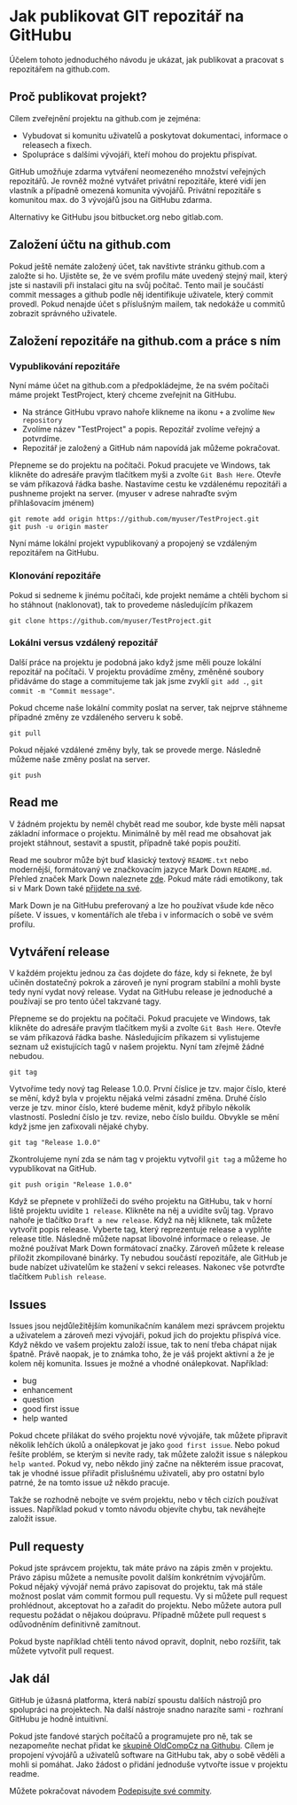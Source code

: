 # Jak publikovat GIT repozitář na GitHubu

Účelem tohoto jednoduchého návodu je ukázat, jak publikovat a pracovat s 
repozitářem na github.com.

## Proč publikovat projekt?

Cílem zveřejnění projektu na github.com je zejména:

* Vybudovat si komunitu uživatelů a poskytovat dokumentaci, informace o 
releasech a fixech.
* Spolupráce s dalšími vývojáři, kteří mohou do projektu přispívat.

GitHub umožňuje zdarma vytváření neomezeného množství veřejných repozitářů. 
Je rovněž možné vytvářet privátní repozitáře, které vidí jen vlastník a případně
omezená komunita vývojářů. Privátní repozitáře s komunitou max. do 3 vývojářů 
jsou na GitHubu zdarma.  

Alternativy ke GitHubu jsou bitbucket.org nebo gitlab.com.

## Založení účtu na github.com

Pokud ještě nemáte založený účet, tak navštivte stránku github.com a založte si
ho. Ujistěte se, že ve svém profilu máte uvedený stejný mail, který jste si
nastavili při instalaci gitu na svůj počítač. Tento mail je součástí commit 
messages a github podle něj identifikuje uživatele, který commit provedl. Pokud
nenajde účet s příslušným mailem, tak nedokáže u commitů zobrazit správného
uživatele.

## Založení repozitáře na github.com a práce s ním

### Vypublikování repozitáře

Nyní máme účet na github.com a předpokládejme, že na svém počítači máme projekt
TestProject, který chceme zveřejnit na GitHubu.  

* Na stránce GitHubu vpravo nahoře klikneme na ikonu `+` a zvolíme 
`New repository`
* Zvolíme název "TestProject" a popis. Repozitář zvolíme veřejný a potvrdíme.
* Repozitář je založený a GitHub nám napovídá jak můžeme pokračovat.

Přepneme se do projektu na počítači. Pokud pracujete ve Windows, tak klikněte do
adresáře pravým tlačítkem myši a zvolte `Git Bash Here`. Otevře se vám příkazová 
řádka bashe. Nastavíme cestu ke vzdálenému repozitáři a pushneme projekt na 
server. (myuser v adrese nahraďte svým přihlašovacím jménem)

```
git remote add origin https://github.com/myuser/TestProject.git
git push -u origin master
```

Nyní máme lokální projekt vypublikovaný a propojený se vzdáleným repozitářem na 
GitHubu.

### Klonování repozitáře

Pokud si sedneme k jinému počítači, kde projekt nemáme a chtěli bychom si ho 
stáhnout (naklonovat), tak to provedeme následujícím příkazem

```
git clone https://github.com/myuser/TestProject.git 
```

### Lokálni versus vzdálený repozitář

Další práce na projektu je podobná jako když jsme měli pouze lokální repozitář
na počítači. V projektu provádíme změny, změněné soubory přidáváme do stage a 
commitujeme tak jak jsme zvyklí `git add .`, `git commit -m "Commit message"`.  

Pokud chceme naše lokální commity poslat na server, tak nejprve stáhneme 
případné změny ze vzdáleného serveru k sobě.

```
git pull
```

Pokud nějaké vzdálené změny byly, tak se provede merge. Následně můžeme naše 
změny poslat na server.

```
git push
```   

## Read me

V žádném projektu by neměl chybět read me soubor, kde byste měli napsat základní
informace o projektu. Minimálně by měl read me obsahovat jak projekt stáhnout, 
sestavit a spustit, případně také popis použití.  

Read me soubror může být buď klasický textový `README.txt` nebo modernější, 
formátovaný ve značkovacím jazyce Mark Down `README.md`. Přehled značek 
Mark Down naleznete 
[zde](https://guides.github.com/features/mastering-markdown/).
Pokud máte rádi emotikony, tak si v Mark Down také 
[přijdete na své](https://github.com/ikatyang/emoji-cheat-sheet/blob/master/README.md).  

Mark Down je na GitHubu preferovaný a lze ho používat všude kde něco píšete. 
V issues, v komentářích ale třeba i v informacích o sobě ve svém profilu. 

## Vytváření release

V každém projektu jednou za čas dojdete do fáze, kdy si řeknete, že byl učiněn 
dostatečný pokrok a zároveň je nyní program stabilní a mohli byste tedy nyní
vydat nový release. Vydat na GitHubu release je jednoduché a používají se
pro tento účel takzvané tagy.  

Přepneme se do projektu na počítači. Pokud pracujete ve Windows, tak klikněte do
adresáře pravým tlačítkem myši a zvolte `Git Bash Here`. Otevře se vám příkazová 
řádka bashe. Následujícím příkazem si vylistujeme seznam už existujících tagů v
našem projektu. Nyní tam zřejmě žádné nebudou.

```
git tag
```

Vytvoříme tedy nový tag Release 1.0.0. První číslice je tzv. major číslo, které
se mění, když byla v projektu nějaká velmi zásadní změna. Druhé číslo verze je
tzv. minor číslo, které budeme měnit, když přibylo několik vlastností. Poslední
číslo je tzv. revize, nebo číslo buildu. Obvykle se mění když jsme jen 
zafixovali nějaké chyby.

```
git tag "Release 1.0.0"
```

Zkontrolujeme nyní zda se nám tag v projektu vytvořil `git tag` a můžeme ho 
vypublikovat na GitHub.

```
git push origin "Release 1.0.0"
```

Když se přepnete v prohlížeči do svého projektu na GitHubu, tak v horní liště 
projektu uvidíte `1 release`. Klikněte na něj a uvidíte svůj tag. Vpravo nahoře
je tlačítko `Draft a new release`. Když na něj kliknete, tak můžete vytvořit 
popis release. Vyberte tag, který reprezentuje release a vyplňte release title.
Následně můžete napsat libovolné informace o release. Je možné používat Mark 
Down formátovací značky. Zároveň můžete k release přiložit zkompilované binárky. 
Ty nebudou součástí repozitáře, ale GitHub je bude nabízet uživatelům ke stažení 
v sekci releases. Nakonec vše potvrďte tlačítkem `Publish release`. 

## Issues

Issues jsou nejdůležitějším komunikačním kanálem mezi správcem projektu a 
uživatelem a zároveň mezi vývojáři, pokud jich do projektu přispívá více.
Když někdo ve vašem projektu založí issue, tak to není třeba chápat nijak
špatně. Právě naopak, je to známka toho, že je váš projekt aktivní a že je
kolem něj komunita. Issues je možné a vhodné onálepkovat. Například:

* bug
* enhancement
* question
* good first issue
* help wanted

Pokud chcete přilákat do svého projektu nové vývojáře, tak můžete připravit
několik lehčích úkolů a onálepkovat je jako `good first issue`. Nebo pokud
řešíte problém, se kterým si nevíte rady, tak můžete založit issue s nálepkou
`help wanted`. Pokud vy, nebo někdo jiný začne na některém issue pracovat,
tak je vhodné issue přiřadit přislušnému uživateli, aby pro ostatní bylo patrné,
že na tomto issue už někdo pracuje.  

Takže se rozhodně nebojte ve svém projektu, nebo v těch cizích používat issues. 
Například pokud v tomto návodu objevíte chybu, tak neváhejte založit issue.

## Pull requesty

Pokud jste správcem projektu, tak máte právo na zápis změn v projektu. Právo
zápisu můžete a nemusíte povolit dalším konkrétním vývojářům. Pokud nějaký
vývojář nemá právo zapisovat do projektu, tak má stále možnost poslat vám 
commit formou pull requestu. Vy si můžete pull request prohlédnout, akceptovat
ho a zařadit do projektu. Nebo můžete autora pull requestu požádat o nějakou
doúpravu. Případně můžete pull request s odůvodněním definitivně zamítnout.  

Pokud byste například chtěli tento návod opravit, doplnit, nebo rozšířit, tak
můžete vytvořit pull request.

## Jak dál

GitHub je úžasná platforma, která nabízí spoustu dalších nástrojů pro spolupráci
na projektech. Na další nástroje snadno narazíte sami - rozhraní GitHubu je 
hodně intuitivní.  

Pokud jste fandové starých počítačů a programujete pro ně, tak se nezapomeňte
nechat přidat ke [skupině OldCompCz na Githubu](https://github.com/oldcompcz).
Cílem je propojení vývojářů a uživatelů software na GitHubu tak, aby o sobě 
věděli a mohli si pomáhat. Jako žádost o přidání jednoduše vytvořte issue v 
projektu readme.

Můžete pokračovat návodem [Podepisujte své commity](HowSignCommits.md).